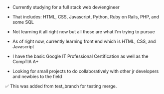 - Currently studying for a full stack web dev/engineer

- That includes: HTML, CSS, Javascript, Python, Ruby on Rails, PHP, and some SQL
 
- Not learning it all right now but all those are what I'm trying to pursue

- As of right now, currently learning front end which is HTML, CSS, and Javascript

- I have the basic Google IT Professional Certification as well as the CompTIA A+

- Looking for small projects to do collaboratively with other jr developers and newbies to the field

✅ This was added from test_branch for testing merge.